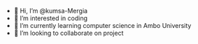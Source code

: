 - 👋 Hi, I’m @kumsa-Mergia
- 👀 I’m interested in coding
- 🌱 I’m currently learning computer science in Ambo University
- 💞️ I’m looking to collaborate on project

<!---
kumsa-Mergia/kumsa-Mergia is a ✨ special ✨ repository because its `README.md` (this file) appears on your GitHub profile.
You can click the Preview link to take a look at your changes.
--->

